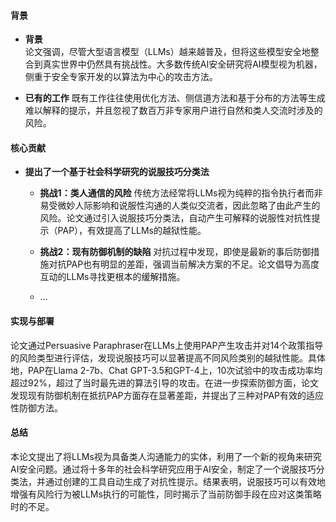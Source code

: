 #### 背景
- **背景**       
    论文强调，尽管大型语言模型（LLMs）越来越普及，但将这些模型安全地整合到真实世界中仍然具有挑战性。大多数传统AI安全研究将AI模型视为机器，侧重于安全专家开发的以算法为中心的攻击方法。

- **已有的工作**
    既有工作往往使用优化方法、侧信道方法和基于分布的方法等生成难以解释的提示，并且忽视了数百万非专家用户进行自然和类人交流时涉及的风险。

#### 核心贡献
- **提出了一个基于社会科学研究的说服技巧分类法**
    - **挑战1：类人通信的风险**
        传统方法经常将LLMs视为纯粹的指令执行者而非易受微妙人际影响和说服性沟通的人类似交流者，因此忽略了由此产生的风险。论文通过引入说服技巧分类法，自动产生可解释的说服性对抗性提示（PAP），有效提高了LLMs的越狱性能。

    - **挑战2：现有防御机制的缺陷**
        对抗过程中发现，即使是最新的事后防御措施对抗PAP也有明显的差距，强调当前解决方案的不足。论文倡导为高度互动的LLMs寻找更根本的缓解措施。
    - ...

#### 实现与部署
论文通过Persuasive Paraphraser在LLMs上使用PAP产生攻击并对14个政策指导的风险类型进行评估，发现说服技巧可以显著提高不同风险类别的越狱性能。具体地，PAP在Llama 2-7b、Chat GPT-3.5和GPT-4上，10次试验中的攻击成功率均超过92%，超过了当时最先进的算法引导的攻击。在进一步探索防御方面，论文发现现有防御机制在抵抗PAP方面存在显著差距，并提出了三种对PAP有效的适应性防御方法。

#### 总结
本论文提出了将LLMs视为具备类人沟通能力的实体，利用了一个新的视角来研究AI安全问题。通过将十多年的社会科学研究应用于AI安全，制定了一个说服技巧分类法，并通过创建的工具自动生成了对抗性提示。结果表明，说服技巧可以有效地增强有风险行为被LLMs执行的可能性，同时揭示了当前防御手段在应对这类策略时的不足。